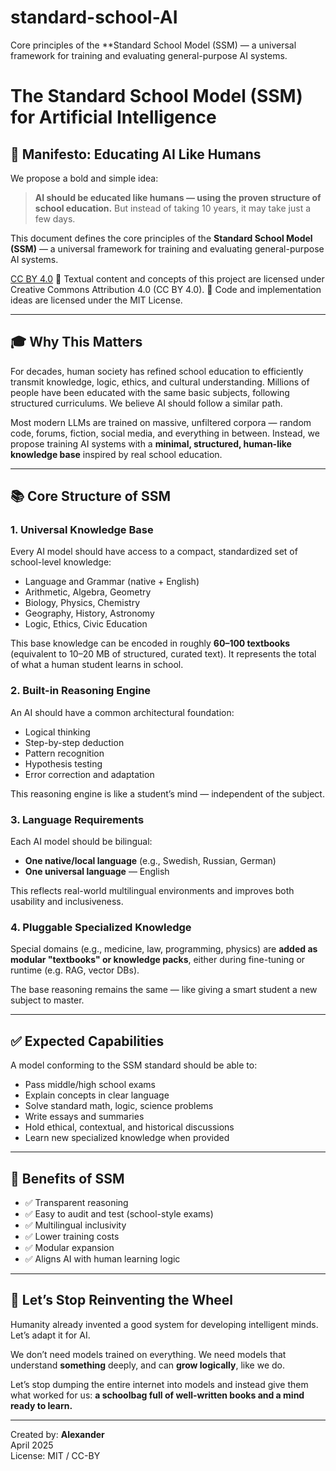 # standard-school-AI
Core principles of the **Standard School Model (SSM) — a universal framework for training and evaluating general-purpose AI systems.
# The Standard School Model (SSM) for Artificial Intelligence

## 📘 Manifesto: Educating AI Like Humans

We propose a bold and simple idea:

> **AI should be educated like humans — using the proven structure of school education.** But instead of taking 10 years, it may take just a few days.

This document defines the core principles of the **Standard School Model (SSM)** — a universal framework for training and evaluating general-purpose AI systems.


[CC BY 4.0](https://creativecommons.org/licenses/by/4.0/)
📘 Textual content and concepts of this project are licensed under Creative Commons Attribution 4.0 (CC BY 4.0).  🔧 Code and implementation ideas are licensed under the MIT License.

---

## 🎓 Why This Matters

For decades, human society has refined school education to efficiently transmit knowledge, logic, ethics, and cultural understanding. Millions of people have been educated with the same basic subjects, following structured curriculums. We believe AI should follow a similar path.

Most modern LLMs are trained on massive, unfiltered corpora — random code, forums, fiction, social media, and everything in between. Instead, we propose training AI systems with a **minimal, structured, human-like knowledge base** inspired by real school education.

---

## 📚 Core Structure of SSM

### 1. **Universal Knowledge Base**

Every AI model should have access to a compact, standardized set of school-level knowledge:
- Language and Grammar (native + English)
- Arithmetic, Algebra, Geometry
- Biology, Physics, Chemistry
- Geography, History, Astronomy
- Logic, Ethics, Civic Education

This base knowledge can be encoded in roughly **60–100 textbooks** (equivalent to 10–20 MB of structured, curated text). It represents the total of what a human student learns in school.

### 2. **Built-in Reasoning Engine**

An AI should have a common architectural foundation:
- Logical thinking
- Step-by-step deduction
- Pattern recognition
- Hypothesis testing
- Error correction and adaptation

This reasoning engine is like a student’s mind — independent of the subject.

### 3. **Language Requirements**

Each AI model should be bilingual:
- **One native/local language** (e.g., Swedish, Russian, German)
- **One universal language** — English

This reflects real-world multilingual environments and improves both usability and inclusiveness.

### 4. **Pluggable Specialized Knowledge**

Special domains (e.g., medicine, law, programming, physics) are **added as modular "textbooks" or knowledge packs**, either during fine-tuning or runtime (e.g. RAG, vector DBs).

The base reasoning remains the same — like giving a smart student a new subject to master.

---

## ✅ Expected Capabilities

A model conforming to the SSM standard should be able to:
- Pass middle/high school exams
- Explain concepts in clear language
- Solve standard math, logic, science problems
- Write essays and summaries
- Hold ethical, contextual, and historical discussions
- Learn new specialized knowledge when provided

---

## 🧠 Benefits of SSM

- ✅ Transparent reasoning
- ✅ Easy to audit and test (school-style exams)
- ✅ Multilingual inclusivity
- ✅ Lower training costs
- ✅ Modular expansion
- ✅ Aligns AI with human learning logic

---

## 🔄 Let’s Stop Reinventing the Wheel

Humanity already invented a good system for developing intelligent minds. Let’s adapt it for AI.

We don’t need models trained on everything. We need models that understand **something** deeply, and can **grow logically**, like we do.

Let’s stop dumping the entire internet into models and instead give them what worked for us: **a schoolbag full of well-written books and a mind ready to learn.**

---

Created by: **Alexander**  
April 2025  
License: MIT / CC-BY
